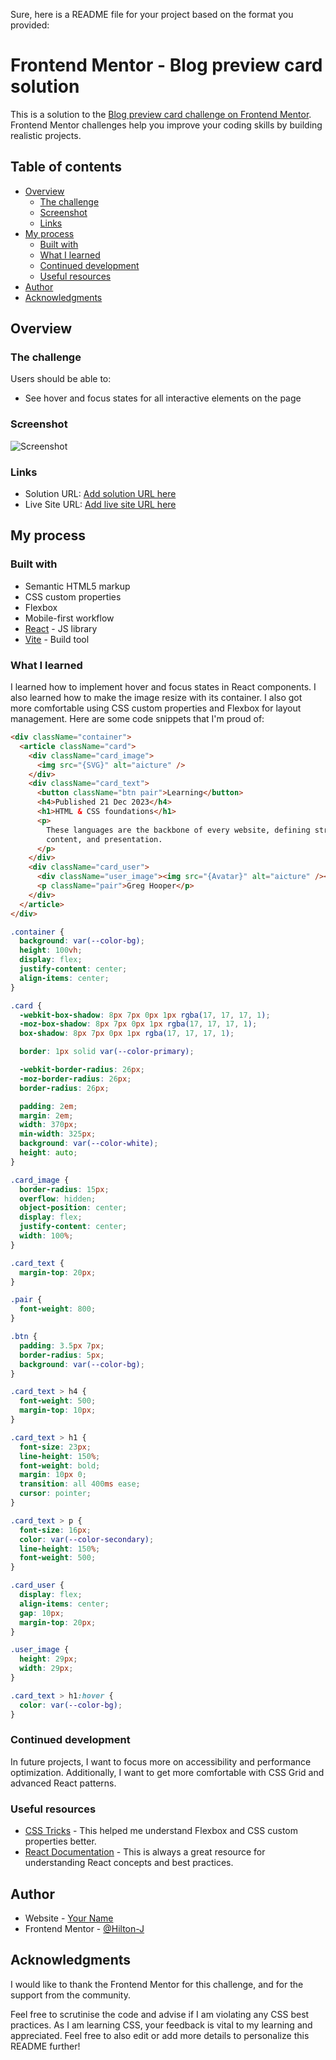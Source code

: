 Sure, here is a README file for your project based on the format you provided:

# Frontend Mentor - Blog preview card solution

This is a solution to the [Blog preview card challenge on Frontend Mentor](https://www.frontendmentor.io/challenges/blog-preview-card-ckPaj01IcS). Frontend Mentor challenges help you improve your coding skills by building realistic projects.

## Table of contents

- [Overview](#overview)
  - [The challenge](#the-challenge)
  - [Screenshot](#screenshot)
  - [Links](#links)
- [My process](#my-process)
  - [Built with](#built-with)
  - [What I learned](#what-i-learned)
  - [Continued development](#continued-development)
  - [Useful resources](#useful-resources)
- [Author](#author)
- [Acknowledgments](#acknowledgments)

## Overview

### The challenge

Users should be able to:

- See hover and focus states for all interactive elements on the page

### Screenshot

![Screenshot](./src/design/desktop-design.jpg)

### Links

- Solution URL: [Add solution URL here](https://your-solution-url.com)
- Live Site URL: [Add live site URL here](https://your-live-site-url.com)

## My process

### Built with

- Semantic HTML5 markup
- CSS custom properties
- Flexbox
- Mobile-first workflow
- [React](https://reactjs.org/) - JS library
- [Vite](https://vitejs.dev/) - Build tool

### What I learned

I learned how to implement hover and focus states in React components. I also learned how to make the image resize with its container. I also got more comfortable using CSS custom properties and Flexbox for layout management. Here are some code snippets that I'm proud of:

```html
<div className="container">
  <article className="card">
    <div className="card_image">
      <img src="{SVG}" alt="aicture" />
    </div>
    <div className="card_text">
      <button className="btn pair">Learning</button>
      <h4>Published 21 Dec 2023</h4>
      <h1>HTML & CSS foundations</h1>
      <p>
        These languages are the backbone of every website, defining structure,
        content, and presentation.
      </p>
    </div>
    <div className="card_user">
      <div className="user_image"><img src="{Avatar}" alt="aicture" /></div>
      <p className="pair">Greg Hooper</p>
    </div>
  </article>
</div>
```

```css
.container {
  background: var(--color-bg);
  height: 100vh;
  display: flex;
  justify-content: center;
  align-items: center;
}

.card {
  -webkit-box-shadow: 8px 7px 0px 1px rgba(17, 17, 17, 1);
  -moz-box-shadow: 8px 7px 0px 1px rgba(17, 17, 17, 1);
  box-shadow: 8px 7px 0px 1px rgba(17, 17, 17, 1);

  border: 1px solid var(--color-primary);

  -webkit-border-radius: 26px;
  -moz-border-radius: 26px;
  border-radius: 26px;

  padding: 2em;
  margin: 2em;
  width: 370px;
  min-width: 325px;
  background: var(--color-white);
  height: auto;
}

.card_image {
  border-radius: 15px;
  overflow: hidden;
  object-position: center;
  display: flex;
  justify-content: center;
  width: 100%;
}

.card_text {
  margin-top: 20px;
}

.pair {
  font-weight: 800;
}

.btn {
  padding: 3.5px 7px;
  border-radius: 5px;
  background: var(--color-bg);
}

.card_text > h4 {
  font-weight: 500;
  margin-top: 10px;
}

.card_text > h1 {
  font-size: 23px;
  line-height: 150%;
  font-weight: bold;
  margin: 10px 0;
  transition: all 400ms ease;
  cursor: pointer;
}

.card_text > p {
  font-size: 16px;
  color: var(--color-secondary);
  line-height: 150%;
  font-weight: 500;
}

.card_user {
  display: flex;
  align-items: center;
  gap: 10px;
  margin-top: 20px;
}

.user_image {
  height: 29px;
  width: 29px;
}

.card_text > h1:hover {
  color: var(--color-bg);
}
```

### Continued development

In future projects, I want to focus more on accessibility and performance optimization. Additionally, I want to get more comfortable with CSS Grid and advanced React patterns.

### Useful resources

- [CSS Tricks](https://css-tricks.com) - This helped me understand Flexbox and CSS custom properties better.
- [React Documentation](https://reactjs.org/docs/getting-started.html) - This is always a great resource for understanding React concepts and best practices.

## Author

- Website - [Your Name](https://www.your-site.com)
- Frontend Mentor - [@Hilton-J](https://www.frontendmentor.io/profile/Hilton-J)

## Acknowledgments

I would like to thank the Frontend Mentor for this challenge, and for the support from the community.

Feel free to scrutinise the code and advise if I am violating any CSS best practices. As I am learning CSS, your feedback is vital to my learning and appreciated. Feel free to also edit or add more details to personalize this README further!
